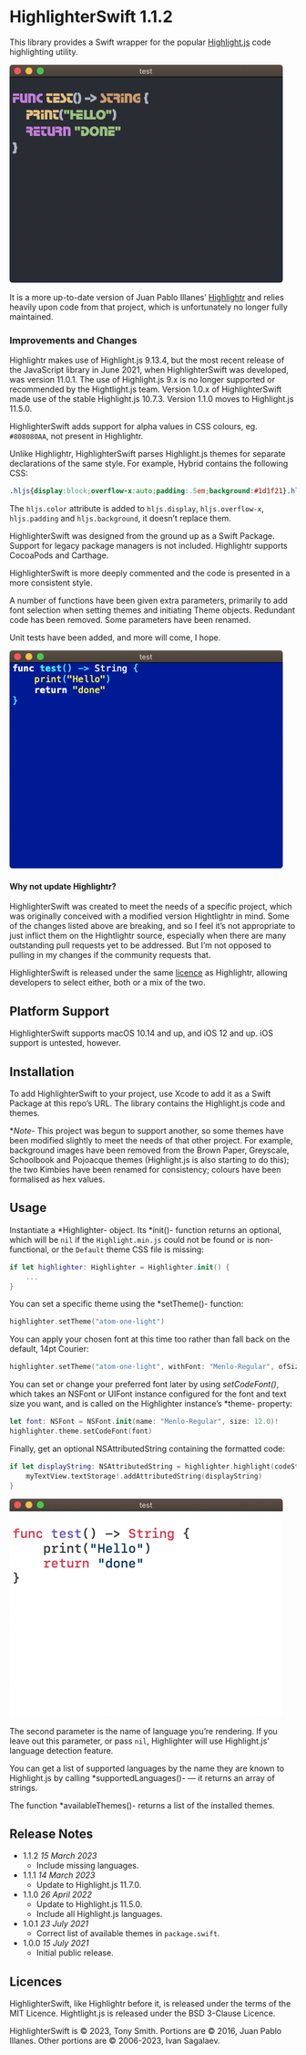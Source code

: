 # HighlighterSwift 1.1.2

This library provides a Swift wrapper for the popular [Highlight.js](https://highlightjs.org/) code highlighting utility.

![Far theme example](Images/atom-one-dark.png)

It is a more up-to-date version of Juan Pablo Illanes’ [Highlightr](https://github.com/raspu/Highlightr) and relies heavily upon code from that project, which is unfortunately no longer fully maintained.

### Improvements and Changes

Highlightr makes use of Highlight.js 9.13.4, but the most recent release of the JavaScript library in June 2021, when HighlighterSwift was developed, was version 11.0.1. The use of Highlight.js 9.x is no longer supported or recommended by the Hightlight.js team. Version 1.0.x of HighlighterSwift made use of the stable Highlight.js 10.7.3. Version 1.1.0 moves to Highlight.js 11.5.0.

HighlighterSwift adds support for alpha values in CSS colours, eg. `#808080AA`, not present in Highlightr.

Unlike Highlightr, HighlighterSwift parses Highlight.js themes for separate declarations of the same style. For example, Hybrid contains the following CSS:

```css
.hljs{display:block;overflow-x:auto;padding:.5em;background:#1d1f21}.hljs span::selection,.hljs::selection{background:#373b41}.hljs{color:#c5c8c6}
```

The `hljs.color` attribute is added to `hljs.display`, `hljs.overflow-x`, `hljs.padding` and `hljs.background`, it doesn’t replace them.

HighlighterSwift was designed from the ground up as a Swift Package. Support for legacy package managers is not included. Highlightr supports CocoaPods and Carthage.

HighlighterSwift is more deeply commented and the code is presented in a more consistent style.

A number of functions have been given extra parameters, primarily to add font selection when setting themes and initiating Theme objects. Redundant code has been removed. Some parameters have been renamed.

Unit tests have been added, and more will come, I hope.

![Far theme example](Images/far.png)

#### Why not update Highlightr?

HighlighterSwift was created to meet the needs of a specific project, which was originally conceived with a modified version Hightlightr in mind. Some of the changes listed above are breaking, and so I feel it’s not appropriate to just inflict them on the Hightlightr source, especially when there are many outstanding pull requests yet to be addressed. But I’m not opposed to pulling in my changes if the community requests that.

HighlighterSwift is released under the same [licence](#licence) as Highlightr, allowing developers to select either, both or a mix of the two.

## Platform Support

HighlighterSwift supports macOS 10.14 and up, and iOS 12 and up. iOS support is untested, however.

## Installation

To add HighlighterSwift to your project, use Xcode to add it as a Swift Package at this repo’s URL. The library contains the Highlight.js code and themes.

**Note*- This project was begun to support another, so some themes have been modified slightly to meet the needs of that other project. For example, background images have been removed from the Brown Paper, Greyscale, Schoolbook and Pojoacque themes (Highlight.js is also starting to do this); the two Kimbies have been renamed for consistency; colours have been formalised as hex values.

## Usage

Instantiate a *Highlighter- object. Its *init()- function returns an optional, which will be `nil` if the `Highlight.min.js` could not be found or is non-functional, or the `Default` theme CSS file is missing:

```swift
if let highlighter: Highlighter = Highlighter.init() {
    ...
}
```

You can set a specific theme using the *setTheme()- function:

```swift
highlighter.setTheme("atom-one-light")
```

You can apply your chosen font at this time too rather than fall back on the default, 14pt Courier:

```swift
highlighter.setTheme("atom-one-light", withFont: "Menlo-Regular", ofSize: 16.0)
```

You can set or change your preferred font later by using *setCodeFont()*, which takes an NSFont or UIFont instance configured for the font and text size you want, and is called on the Highlighter instance’s *theme- property:

```swift
let font: NSFont = NSFont.init(name: "Menlo-Regular", size: 12.0)!
highlighter.theme.setCodeFont(font)
```

Finally, get an optional NSAttributedString containing the formatted code:

```swift
if let displayString: NSAttributedString = highlighter.highlight(codeString, as: "swift") {
    myTextView.textStorage!.addAttributedString(displayString)
}
```

![Far theme example](Images/github-gist.png)

The second parameter is the name of language you’re rendering. If you leave out this parameter, or pass `nil`, Highlighter will use Highlight.js’ language detection feature.

You can get a list of supported languages by the name they are known to Highlight.js by calling *supportedLanguages()- — it returns an array of strings.

The function *availableThemes()- returns a list of the installed themes.

## Release Notes

- 1.1.2 *15 March 2023*
    - Include missing languages.
- 1.1.1 *14 March 2023*
    - Update to Highlight.js 11.7.0.
- 1.1.0 *26 April 2022*
    - Update to Highlight.js 11.5.0.
    - Include all Highlight.js languages.
- 1.0.1 *23 July 2021*
    - Correct list of available themes in `package.swift`.
- 1.0.0 *15 July 2021*
    - Initial public release.

## Licences

HighlighterSwift, like Highlightr before it, is released under the terms of the MIT Licence. Hightlight.js is released under the BSD 3-Clause Licence.

HighlighterSwift is &copy; 2023, Tony Smith. Portions are &copy; 2016, Juan Pablo Illanes. Other portions are &copy; 2006-2023, Ivan Sagalaev.
